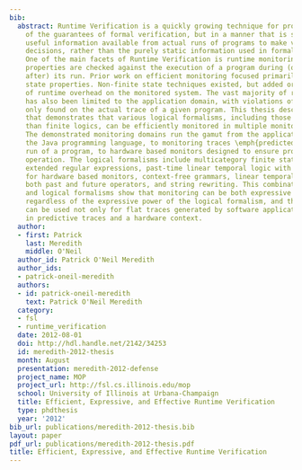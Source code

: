 ```yaml
---
bib:
  abstract: Runtime Verification is a quickly growing technique for providing many
    of the guarantees of formal verification, but in a manner that is scalable. It
    useful information available from actual runs of programs to make verification
    decisions, rather than the purely static information used in formal verification.
    One of the main facets of Runtime Verification is runtime monitoring, where safety
    properties are checked against the execution of a program during (or in some cases
    after) its run. Prior work on efficient monitoring focused primarily on finite
    state properties. Non-finite state techniques existed, but added orders of magnitude
    of runtime overhead on the monitored system. The vast majority of runtime monitoring
    has also been limited to the application domain, with violations of safety properties
    only found on the actual trace of a given program. This thesis describes research
    that demonstrates that various logical formalisms, including those more powerful
    than finite logics, can be efficiently monitored in multiple monitoring domains.
    The demonstrated monitoring domains run the gamut from the application level with
    the Java programming language, to monitoring traces \emph{predicted} from a given
    run of a program, to hardware based monitors designed to ensure proper peripheral
    operation. The logical formalisms include multicategory finite state machines,
    extended regular expressions, past-time linear temporal logic with optimization
    for hardware based monitors, context-free grammars, linear temporal logic with
    both past and future operators, and string rewriting. This combination of domains
    and logical formalisms show that monitoring can be both expressive and efficient,
    regardless of the expressive power of the logical formalism, and that monitoring
    can be used not only for flat traces generated by software applications, but also
    in predictive traces and a hardware context.
  author:
  - first: Patrick
    last: Meredith
    middle: O'Neil
  author_id: Patrick O'Neil Meredith
  author_ids:
  - patrick-oneil-meredith
  authors:
  - id: patrick-oneil-meredith
    text: Patrick O'Neil Meredith
  category:
  - fsl
  - runtime_verification
  date: 2012-08-01
  doi: http://hdl.handle.net/2142/34253
  id: meredith-2012-thesis
  month: August
  presentation: meredith-2012-defense
  project_name: MOP
  project_url: http://fsl.cs.illinois.edu/mop
  school: University of Illinois at Urbana-Champaign
  title: Efficient, Expressive, and Effective Runtime Verification
  type: phdthesis
  year: '2012'
bib_url: publications/meredith-2012-thesis.bib
layout: paper
pdf_url: publications/meredith-2012-thesis.pdf
title: Efficient, Expressive, and Effective Runtime Verification
---
```

